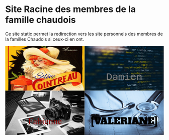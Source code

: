 # Site Racine des membres de la famille chaudois



Ce site static permet la redirection vers les site personnels des membres de la familles Chaudois si  ceux-ci en ont.

![](./documentation/ressources/images/image_accueil.png)